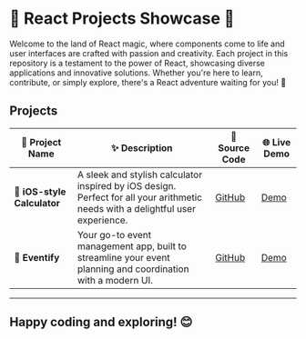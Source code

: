 # 🎨 React Projects Showcase 🌈

Welcome to the land of React magic, where components come to life and user interfaces are crafted with passion and creativity. Each project in this repository is a testament to the power of React, showcasing diverse applications and innovative solutions. Whether you're here to learn, contribute, or simply explore, there's a React adventure waiting for you! 🚀

## Projects

| 🌟 Project Name | ✨ Description | 🔗 Source Code | 🌐 Live Demo |
|-----------------|----------------|----------------|--------------|
| 🧮 **iOS-style Calculator** | A sleek and stylish calculator inspired by iOS design. Perfect for all your arithmetic needs with a delightful user experience. | [GitHub](https://github.com/Yumna0019/Calculator) | [Demo](#) |
| 📅 **Eventify** | Your go-to event management app, built to streamline your event planning and coordination with a modern UI. | [GitHub](#) | [Demo](#) |

---
Happy coding and exploring! 😊
---
